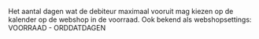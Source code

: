 Het aantal dagen wat de debiteur maximaal vooruit mag kiezen op de kalender op de webshop in de voorraad. Ook bekend als webshopsettings: VOORRAAD - ORDDATDAGEN